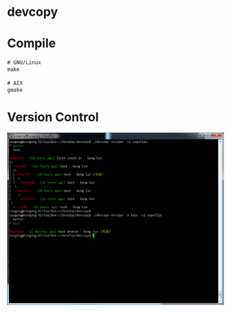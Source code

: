 devcopy
==========


# Compile

	# GNU/Linux
	make
    
    # AIX
    gmake

# Version Control
![version control](./devcopy-branch.PNG)
